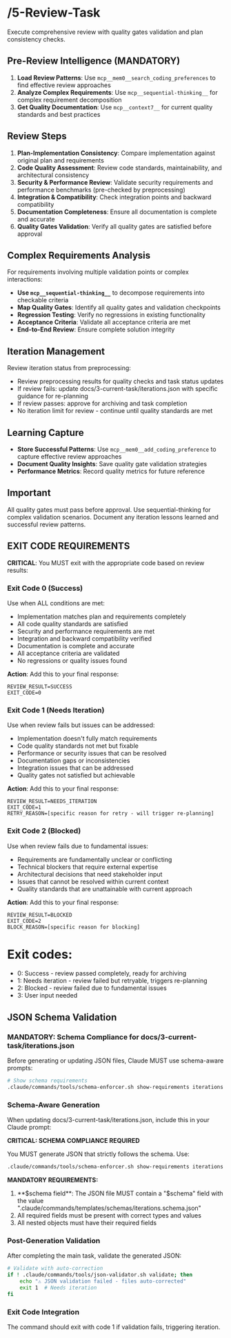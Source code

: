 # /5-Review-Task
Execute comprehensive review with quality gates validation and plan consistency checks.

## Pre-Review Intelligence (MANDATORY)
1. **Load Review Patterns**: Use `mcp__mem0__search_coding_preferences` to find effective review approaches
2. **Analyze Complex Requirements**: Use `mcp__sequential-thinking__` for complex requirement decomposition
3. **Get Quality Documentation**: Use `mcp__context7__` for current quality standards and best practices

## Review Steps
1. **Plan-Implementation Consistency**: Compare implementation against original plan and requirements
2. **Code Quality Assessment**: Review code standards, maintainability, and architectural consistency
3. **Security & Performance Review**: Validate security requirements and performance benchmarks (pre-checked by preprocessing)
4. **Integration & Compatibility**: Check integration points and backward compatibility
5. **Documentation Completeness**: Ensure all documentation is complete and accurate
6. **Quality Gates Validation**: Verify all quality gates are satisfied before approval

## Complex Requirements Analysis
For requirements involving multiple validation points or complex interactions:
- **Use `mcp__sequential-thinking__`** to decompose requirements into checkable criteria
- **Map Quality Gates**: Identify all quality gates and validation checkpoints
- **Regression Testing**: Verify no regressions in existing functionality
- **Acceptance Criteria**: Validate all acceptance criteria are met
- **End-to-End Review**: Ensure complete solution integrity

## Iteration Management
Review iteration status from preprocessing:
- Review preprocessing results for quality checks and task status updates
- If review fails: update docs/3-current-task/iterations.json with specific guidance for re-planning
- If review passes: approve for archiving and task completion
- No iteration limit for review - continue until quality standards are met

## Learning Capture
- **Store Successful Patterns**: Use `mcp__mem0__add_coding_preference` to capture effective review approaches
- **Document Quality Insights**: Save quality gate validation strategies
- **Performance Metrics**: Record quality metrics for future reference

## Important
All quality gates must pass before approval. Use sequential-thinking for complex validation scenarios. Document any iteration lessons learned and successful review patterns.

## EXIT CODE REQUIREMENTS
**CRITICAL**: You MUST exit with the appropriate code based on review results:

### Exit Code 0 (Success)
Use when ALL conditions are met:
- Implementation matches plan and requirements completely
- All code quality standards are satisfied
- Security and performance requirements are met
- Integration and backward compatibility verified
- Documentation is complete and accurate
- All acceptance criteria are validated
- No regressions or quality issues found

**Action**: Add this to your final response:
```
REVIEW_RESULT=SUCCESS
EXIT_CODE=0
```

### Exit Code 1 (Needs Iteration)
Use when review fails but issues can be addressed:
- Implementation doesn't fully match requirements
- Code quality standards not met but fixable
- Performance or security issues that can be resolved
- Documentation gaps or inconsistencies
- Integration issues that can be addressed
- Quality gates not satisfied but achievable

**Action**: Add this to your final response:
```
REVIEW_RESULT=NEEDS_ITERATION
EXIT_CODE=1
RETRY_REASON=[specific reason for retry - will trigger re-planning]
```

### Exit Code 2 (Blocked)
Use when review fails due to fundamental issues:
- Requirements are fundamentally unclear or conflicting
- Technical blockers that require external expertise
- Architectural decisions that need stakeholder input
- Issues that cannot be resolved within current context
- Quality standards that are unattainable with current approach

**Action**: Add this to your final response:
```
REVIEW_RESULT=BLOCKED
EXIT_CODE=2
BLOCK_REASON=[specific reason for blocking]
```

# Exit codes:
- 0: Success - review passed completely, ready for archiving
- 1: Needs iteration - review failed but retryable, triggers re-planning
- 2: Blocked - review failed due to fundamental issues
- 3: User input needed
## JSON Schema Validation
<!-- JSON_SCHEMA_VALIDATION -->

### MANDATORY: Schema Compliance for docs/3-current-task/iterations.json

Before generating or updating JSON files, Claude MUST use schema-aware prompts:

```bash
# Show schema requirements
.claude/commands/tools/schema-enforcer.sh show-requirements iterations
```

### Schema-Aware Generation
When updating docs/3-current-task/iterations.json, include this in your Claude prompt:

**CRITICAL: SCHEMA COMPLIANCE REQUIRED**

You MUST generate JSON that strictly follows the schema. Use:
```bash
.claude/commands/tools/schema-enforcer.sh show-requirements iterations
```

**MANDATORY REQUIREMENTS:**
1. **$schema field**: The JSON file MUST contain a "$schema" field with the value ".claude/commands/templates/schemas/iterations.schema.json"
2. All required fields must be present with correct types and values
3. All nested objects must have their required fields
### Post-Generation Validation
After completing the main task, validate the generated JSON:

```bash
# Validate with auto-correction
if ! .claude/commands/tools/json-validator.sh validate; then
    echo "⚠ JSON validation failed - files auto-corrected"
    exit 1  # Needs iteration
fi
```

### Exit Code Integration
The command should exit with code 1 if validation fails, triggering iteration.

<!-- /JSON_SCHEMA_VALIDATION -->
